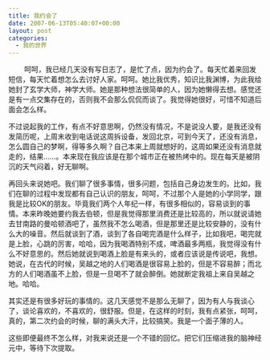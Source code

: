 ```yaml
---
title: 我约会了
date: 2007-06-13T05:40:07+00:00
layout: post
categories:
  - 我的世界
---
```

        呵呵，我已经几天没有写日志了，是忙了点，因为约会了。每天忙着来回发短信，每天忙着想怎么去讨好人家。呵呵。她比我优秀，知识比我渊博，为此我给她封了玄学大师，神学大师。她是那种想法很简单的人，因为她懒得去想。感觉还是有一点交集存在的，否则我不会那么侃侃而谈了。我觉得她很好，可惜不知道后面会怎么样。

不过说起我的工作，有点不好意思啊，仍然没有情况，不是说没人要，是我还没有发简历呢，上周末收到电话说这周拆设备，发回北京，可到今天了，还没有消息，怎么圆自己的梦啊，得等多久啊？自己本来上周就想好的，这周如果还没有消息就走的，结果……。本来现在我应该是在那个城市正在被热烤中的。现在每天是被阴沉的天气闷着，好无聊啊。
<!--more-->
再回头来说她吧。我们聊了很多事情，很多问题，包括自己身边发生的。比如，我们在聊的过程中发现都有自己认识的朋友，呵呵，不过那个人是她的小学同学，跟我是比较OK的朋友。毕竟我们两个人年纪一样，有很多相似的，容易谈到的事情。本来昨晚她要约我去伯顿，但是我觉得那里消费还是比较高的，所以就说请她去甘南路的曼哈顿酒吧了，虽然我不怎么喝酒，但是那里还是比较安静的，没有什么大的噪音。然后就谈到了酒，谈到了各自喝完酒是什么样子，比如我吧，喝完就是上脸，心跳的厉害，哈哈，因为我喝酒特别不成，啤酒最多两瓶，我觉得没有什么不好意思的。然后她就说到喝酒上脸是有来头的，或者应该说是传说吧，我想。她说，在古代的时候，吴越之地的人们喝酒是很容易上脸的，但是不容易醉；而北方的人们喝酒虽不上脸，但是一旦喝不了就会醉倒。她就断定我祖上来自吴越之地。哈哈。

其实还是有很多好玩的事情的。这几天感觉不是那么无聊了，因为有人与我谈心了，谈论喜欢的，不喜欢的，很舒服。但是，在这样的时刻，我有点紧张，呵呵，真的，第二次约会的时候，聊的满头大汗，比较搞笑。我是一个面子薄的人。

这些即便最终不怎么样，对我来说还是一个不错的回忆。把它们压缩进我的脑神经元中，等待下次提取。